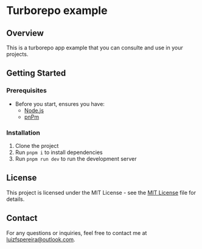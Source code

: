 # Turborepo example

## Overview

This is a turborepo app example that you can consulte and use in your projects.

## Getting Started

### Prerequisites

- Before you start, ensures you have:
  - [Node.js](https://nodejs.org/en)
  - [pnPm](https://pnpm.io/)

### Installation

1. Clone the project
2. Run `pnpm i` to install dependencies
3. Run `pnpm run dev` to run the development server

## License

This project is licensed under the MIT License - see the [MIT License](https://github.com/git/git-scm.com/blob/main/MIT-LICENSE.txt) file for details.

## Contact

For any questions or inquiries, feel free to contact me at luizfspereira@outlook.com.

